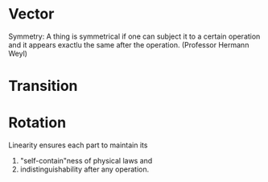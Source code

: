 # Vector

Symmetry: A thing is symmetrical if one can subject it to a certain operation and it appears exactlu the same after the operation. (Professor Hermann Weyl)

# Transition

# Rotation

Linearity ensures each part to maintain its 
1. "self-contain"ness of physical laws and 
2. indistinguishability 
after any operation.
